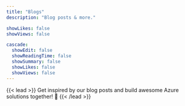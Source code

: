 ```yaml
---
title: "Blogs"
description: "Blog posts & more."

showLikes: false
showViews: false

cascade:
  showEdit: false
  showReadingTime: false
  showSummary: false
  showLikes: false
  showViews: false
---
```


{{< lead >}}
Get inspired by our blog posts and build awesome Azure solutions together!  :tada:
{{< /lead >}}